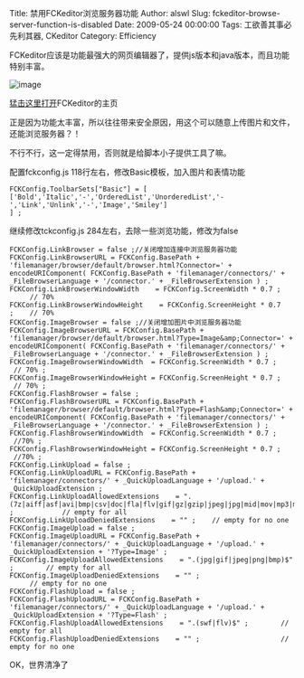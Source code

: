 Title: 禁用FCKeditor浏览服务器功能
Author: alswl
Slug: fckeditor-browse-server-function-is-disabled
Date: 2009-05-24 00:00:00
Tags: 工欲善其事必先利其器, CKeditor
Category: Efficiency

FCKeditor应该是功能最强大的网页编辑器了，提供js版本和java版本，而且功能特别丰富。

![image](https://ohsolnxaa.qnssl.com/upload_dropbox/200905/logotop.gif)

[猛击这里打开](http://www.fckeditor.net/)FCKeditor的主页

正是因为功能太丰富，所以往往带来安全原因，用这个可以随意上传图片和文件，还能浏览服务器？！

不行不行，这一定得禁用，否则就是给脚本小子提供工具了嘛。

配置fckconfig.js 118行左右，修改Basic模板，加入图片和表情功能

    
    
    FCKConfig.ToolbarSets["Basic"] = [
    ['Bold','Italic','-','OrderedList','UnorderedList','-','Link','Unlink','-','Image','Smiley']
    ] ;
    

继续修改tckconfig.js 284左右，去除一些浏览功能，修改为false

    
    FCKConfig.LinkBrowser = false ;//关闭增加连接中浏览服务器功能
    FCKConfig.LinkBrowserURL = FCKConfig.BasePath + 'filemanager/browser/default/browser.html?Connector=' + encodeURIComponent( FCKConfig.BasePath + 'filemanager/connectors/' + _FileBrowserLanguage + '/connector.' + _FileBrowserExtension ) ;
    FCKConfig.LinkBrowserWindowWidth    = FCKConfig.ScreenWidth * 0.7 ;        // 70%
    FCKConfig.LinkBrowserWindowHeight    = FCKConfig.ScreenHeight * 0.7 ;    // 70%
    FCKConfig.ImageBrowser = false ;//关闭增加图片中浏览服务器功能
    FCKConfig.ImageBrowserURL = FCKConfig.BasePath + 'filemanager/browser/default/browser.html?Type=Image&amp;Connector=' + encodeURIComponent( FCKConfig.BasePath + 'filemanager/connectors/' + _FileBrowserLanguage + '/connector.' + _FileBrowserExtension ) ;
    FCKConfig.ImageBrowserWindowWidth  = FCKConfig.ScreenWidth * 0.7 ;    // 70% ;
    FCKConfig.ImageBrowserWindowHeight = FCKConfig.ScreenHeight * 0.7 ;    // 70% ;
    FCKConfig.FlashBrowser = false ;
    FCKConfig.FlashBrowserURL = FCKConfig.BasePath + 'filemanager/browser/default/browser.html?Type=Flash&amp;Connector=' + encodeURIComponent( FCKConfig.BasePath + 'filemanager/connectors/' + _FileBrowserLanguage + '/connector.' + _FileBrowserExtension ) ;
    FCKConfig.FlashBrowserWindowWidth  = FCKConfig.ScreenWidth * 0.7 ;    //70% ;
    FCKConfig.FlashBrowserWindowHeight = FCKConfig.ScreenHeight * 0.7 ;    //70% ;
    FCKConfig.LinkUpload = false ;
    FCKConfig.LinkUploadURL = FCKConfig.BasePath + 'filemanager/connectors/' + _QuickUploadLanguage + '/upload.' + _QuickUploadExtension ;
    FCKConfig.LinkUploadAllowedExtensions    = ".(7z|aiff|asf|avi|bmp|csv|doc|fla|flv|gif|gz|gzip|jpeg|jpg|mid|mov|mp3|mp4|mpc|mpeg|mpg|ods|odt|pdf|png|ppt|pxd|qt|ram|rar|rm|rmi|rmvb|rtf|sdc|sitd|swf|sxc|sxw|tar|tgz|tif|tiff|txt|vsd|wav|wma|wmv|xls|xml|zip)$" ;            // empty for all
    FCKConfig.LinkUploadDeniedExtensions    = "" ;    // empty for no one
    FCKConfig.ImageUpload = false ;
    FCKConfig.ImageUploadURL = FCKConfig.BasePath + 'filemanager/connectors/' + _QuickUploadLanguage + '/upload.' + _QuickUploadExtension + '?Type=Image' ;
    FCKConfig.ImageUploadAllowedExtensions    = ".(jpg|gif|jpeg|png|bmp)$" ;        // empty for all
    FCKConfig.ImageUploadDeniedExtensions    = "" ;                            // empty for no one
    FCKConfig.FlashUpload = false ;
    FCKConfig.FlashUploadURL = FCKConfig.BasePath + 'filemanager/connectors/' + _QuickUploadLanguage + '/upload.' + _QuickUploadExtension + '?Type=Flash' ;
    FCKConfig.FlashUploadAllowedExtensions    = ".(swf|flv)$" ;        // empty for all
    FCKConfig.FlashUploadDeniedExtensions    = "" ;                    // empty for no one

OK，世界清净了

